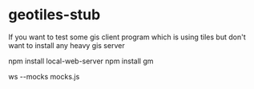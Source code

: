 # geotiles-stub
If you want to test some gis client program which is using tiles but don't want to install any heavy gis server

npm install local-web-server
npm install gm

ws --mocks mocks.js
